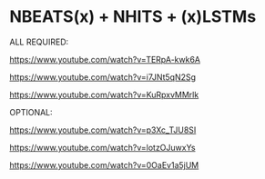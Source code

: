 # NBEATS(x) + NHITS + (x)LSTMs

ALL REQUIRED:

https://www.youtube.com/watch?v=TERpA-kwk6A

https://www.youtube.com/watch?v=i7JNt5qN2Sg

https://www.youtube.com/watch?v=KuRpxvMMrlk

OPTIONAL:

https://www.youtube.com/watch?v=p3Xc_TJU8SI

https://www.youtube.com/watch?v=lotzOJuwxYs

https://www.youtube.com/watch?v=0OaEv1a5jUM
